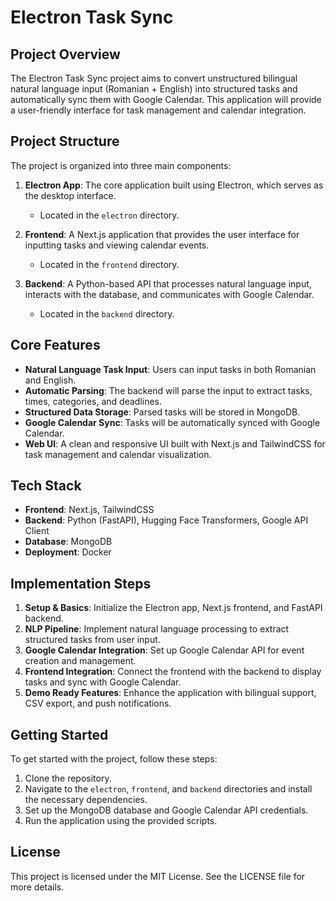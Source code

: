 # Electron Task Sync

## Project Overview

The Electron Task Sync project aims to convert unstructured bilingual natural language input (Romanian + English) into structured tasks and automatically sync them with Google Calendar. This application will provide a user-friendly interface for task management and calendar integration.

## Project Structure

The project is organized into three main components:

1. **Electron App**: The core application built using Electron, which serves as the desktop interface.
   - Located in the `electron` directory.

2. **Frontend**: A Next.js application that provides the user interface for inputting tasks and viewing calendar events.
   - Located in the `frontend` directory.

3. **Backend**: A Python-based API that processes natural language input, interacts with the database, and communicates with Google Calendar.
   - Located in the `backend` directory.

## Core Features

- **Natural Language Task Input**: Users can input tasks in both Romanian and English.
- **Automatic Parsing**: The backend will parse the input to extract tasks, times, categories, and deadlines.
- **Structured Data Storage**: Parsed tasks will be stored in MongoDB.
- **Google Calendar Sync**: Tasks will be automatically synced with Google Calendar.
- **Web UI**: A clean and responsive UI built with Next.js and TailwindCSS for task management and calendar visualization.

## Tech Stack

- **Frontend**: Next.js, TailwindCSS
- **Backend**: Python (FastAPI), Hugging Face Transformers, Google API Client
- **Database**: MongoDB
- **Deployment**: Docker

## Implementation Steps

1. **Setup & Basics**: Initialize the Electron app, Next.js frontend, and FastAPI backend.
2. **NLP Pipeline**: Implement natural language processing to extract structured tasks from user input.
3. **Google Calendar Integration**: Set up Google Calendar API for event creation and management.
4. **Frontend Integration**: Connect the frontend with the backend to display tasks and sync with Google Calendar.
5. **Demo Ready Features**: Enhance the application with bilingual support, CSV export, and push notifications.

## Getting Started

To get started with the project, follow these steps:

1. Clone the repository.
2. Navigate to the `electron`, `frontend`, and `backend` directories and install the necessary dependencies.
3. Set up the MongoDB database and Google Calendar API credentials.
4. Run the application using the provided scripts.

## License

This project is licensed under the MIT License. See the LICENSE file for more details.